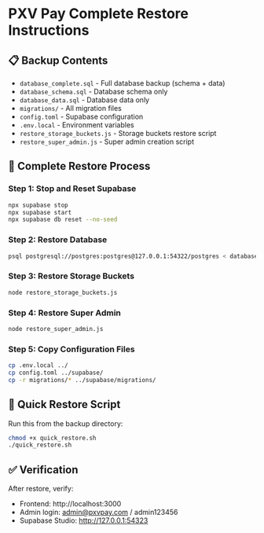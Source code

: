 # PXV Pay Complete Restore Instructions

## 📋 Backup Contents
- `database_complete.sql` - Full database backup (schema + data)
- `database_schema.sql` - Database schema only
- `database_data.sql` - Database data only
- `migrations/` - All migration files
- `config.toml` - Supabase configuration
- `.env.local` - Environment variables
- `restore_storage_buckets.js` - Storage buckets restore script
- `restore_super_admin.js` - Super admin creation script

## 🔄 Complete Restore Process

### Step 1: Stop and Reset Supabase
```bash
npx supabase stop
npx supabase start
npx supabase db reset --no-seed
```

### Step 2: Restore Database
```bash
psql postgresql://postgres:postgres@127.0.0.1:54322/postgres < database_complete.sql
```

### Step 3: Restore Storage Buckets
```bash
node restore_storage_buckets.js
```

### Step 4: Restore Super Admin
```bash
node restore_super_admin.js
```

### Step 5: Copy Configuration Files
```bash
cp .env.local ../
cp config.toml ../supabase/
cp -r migrations/* ../supabase/migrations/
```

## 🚀 Quick Restore Script
Run this from the backup directory:
```bash
chmod +x quick_restore.sh
./quick_restore.sh
```

## ✅ Verification
After restore, verify:
- Frontend: http://localhost:3000
- Admin login: admin@pxvpay.com / admin123456
- Supabase Studio: http://127.0.0.1:54323
